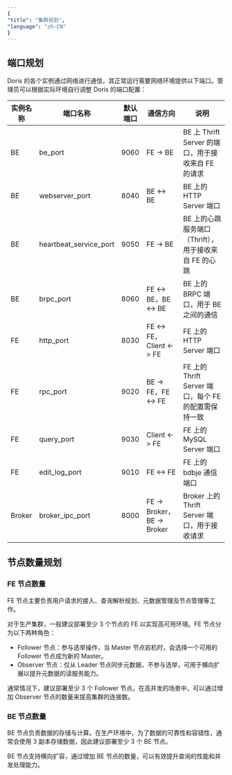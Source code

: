 ```yaml
---
{
"title": "集群规划",
"language": "zh-CN"
}
---
```


<!--
Licensed to the Apache Software Foundation (ASF) under one
or more contributor license agreements.  See the NOTICE file
distributed with this work for additional information
regarding copyright ownership.  The ASF licenses this file
to you under the Apache License, Version 2.0 (the
"License"); you may not use this file except in compliance
with the License.  You may obtain a copy of the License at

  http://www.apache.org/licenses/LICENSE-2.0

Unless required by applicable law or agreed to in writing,
software distributed under the License is distributed on an
"AS IS" BASIS, WITHOUT WARRANTIES OR CONDITIONS OF ANY
KIND, either express or implied.  See the License for the
specific language governing permissions and limitations
under the License.
-->


## 端口规划

Doris 的各个实例通过网络进行通信，其正常运行需要网络环境提供以下端口。管理员可以根据实际环境自行调整 Doris 的端口配置：

| 实例名称 | 端口名称               | 默认端口 | 通信方向                   | 说明                                                  |
| -------- | ---------------------- | -------- | -------------------------- | ----------------------------------------------------- |
| BE       | be_port                | 9060     | FE -> BE                   | BE 上 Thrift Server 的端口，用于接收来自 FE 的请求    |
| BE       | webserver_port         | 8040     | BE <-> BE                  | BE 上的 HTTP Server 端口                              |
| BE       | heartbeat_service_port | 9050     | FE -> BE                   | BE 上的心跳服务端口（Thrift），用于接收来自 FE 的心跳 |
| BE       | brpc_port              | 8060     | FE <-> BE，BE <-> BE       | BE 上的 BRPC 端口，用于 BE 之间的通信                 |
| FE       | http_port              | 8030     | FE <-> FE，Client <-> FE   | FE 上的 HTTP Server 端口                              |
| FE       | rpc_port               | 9020     | BE -> FE，FE <-> FE        | FE 上的 Thrift Server 端口，每个 FE 的配置需保持一致  |
| FE       | query_port             | 9030     | Client <-> FE              | FE 上的 MySQL Server 端口                             |
| FE       | edit_log_port          | 9010     | FE <-> FE                  | FE 上的 bdbje 通信端口                                |
| Broker   | broker_ipc_port        | 8000     | FE -> Broker，BE -> Broker | Broker 上的 Thrift Server 端口，用于接收请求          |

## 节点数量规划

### FE 节点数量

FE 节点主要负责用户请求的接入、查询解析规划、元数据管理及节点管理等工作。

对于生产集群，一般建议部署至少 3 个节点的 FE 以实现高可用环境。FE 节点分为以下两种角色：

- Follower 节点：参与选举操作，当 Master 节点宕机时，会选择一个可用的 Follower 节点成为新的 Master。
- Observer 节点：仅从 Leader 节点同步元数据，不参与选举，可用于横向扩展以提升元数据的读服务能力。

通常情况下，建议部署至少 3 个 Follower 节点。在高并发的场景中，可以通过增加 Observer 节点的数量来提高集群的连接数。

### BE 节点数量

BE 节点负责数据的存储与计算。在生产环境中，为了数据的可靠性和容错性，通常会使用 3 副本存储数据，因此建议部署至少 3 个 BE 节点。

BE 节点支持横向扩容，通过增加 BE 节点的数量，可以有效提升查询的性能和并发处理能力。


